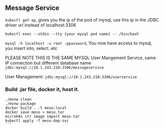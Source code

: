 ## Message Service

`kubectl get ep`, gives you the ip of the pod of mysql, use this ip in the JDBC driver url instead of
localhost:3306

`kubectl exec --stdin --tty {your mysql pod name} -- /bin/bash`

`mysql -h localhost -u root -ppassword`, You now have access to mysql, you insert into, select..etc

PLEASE NOTE THIS IS THE SAME MYSQL User Mangement Service, same IP connection but different database name
`jdbc:mysql://10.1.243.210:3306/messageservice`

User Management:
`jdbc:mysql://10.1.243.210:3306/userservice`


### Build .jar file, docker it, host it.

````
./mvnw clean
./mvnw package
docker build . -t meso:local
docker save meso > meso.tar
microk8s ctr image import meso.tar
kubectl apply -f meso-dep-svc
```